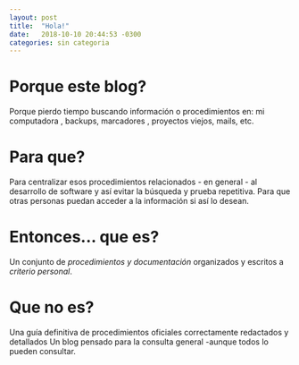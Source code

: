 ```yaml
---
layout: post
title:  "Hola!"
date:   2018-10-10 20:44:53 -0300
categories: sin categoria
---
```

# Porque este blog?

Porque pierdo tiempo buscando información o procedimientos en: mi computadora , backups, marcadores , proyectos viejos, mails, etc.

# Para que?

Para centralizar esos procedimientos relacionados - en general - al desarrollo de software y así evitar la  búsqueda y prueba repetitiva. 
Para que otras personas puedan acceder a la información si así lo desean.

# Entonces... que es?

Un conjunto de _procedimientos y documentación_ organizados y escritos a _criterio personal_.

# Que no es?

Una guía definitiva de procedimientos oficiales correctamente redactados y detallados
Un blog pensado para la consulta general -aunque todos lo pueden consultar.

